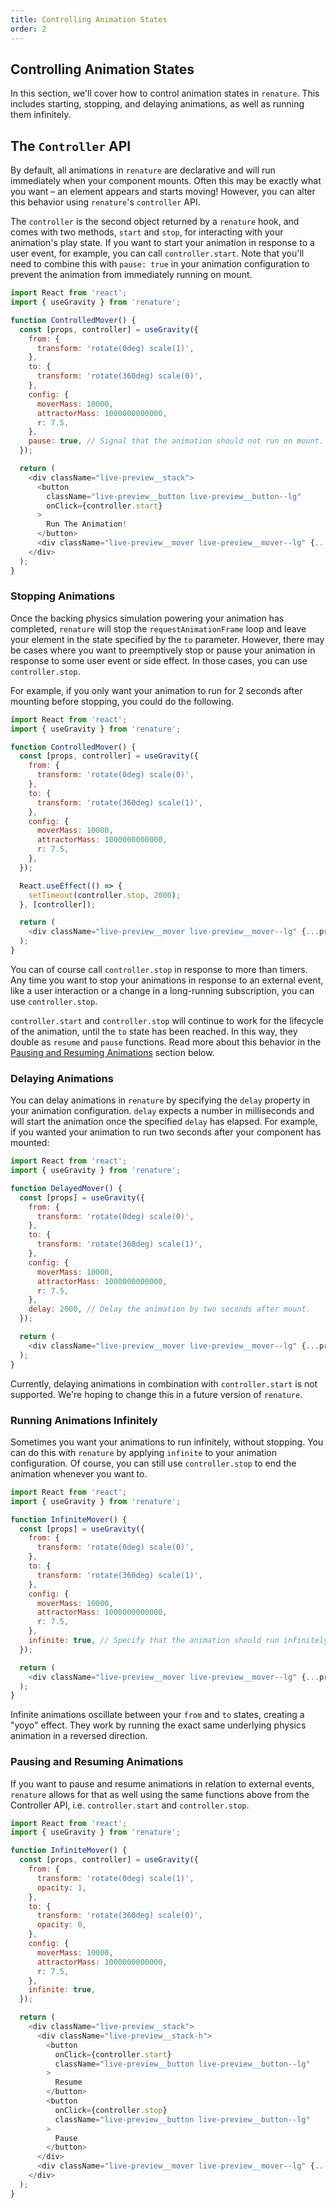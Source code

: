 ```yaml
---
title: Controlling Animation States
order: 2
---
```


## Controlling Animation States

In this section, we'll cover how to control animation states in `renature`. This includes starting, stopping, and delaying animations, as well as running them infinitely.

## The `Controller` API

By default, all animations in `renature` are declarative and will run immediately when your component mounts. Often this may be exactly what you want – an element appears and starts moving! However, you can alter this behavior using `renature`'s `controller` API.

The `controller` is the second object returned by a `renature` hook, and comes with two methods, `start` and `stop`, for interacting with your animation's play state. If you want to start your animation in response to a user event, for example, you can call `controller.start`. Note that you'll need to combine this with `pause: true` in your animation configuration to prevent the animation from immediately running on mount.

```js live=true
import React from 'react';
import { useGravity } from 'renature';

function ControlledMover() {
  const [props, controller] = useGravity({
    from: {
      transform: 'rotate(0deg) scale(1)',
    },
    to: {
      transform: 'rotate(360deg) scale(0)',
    },
    config: {
      moverMass: 10000,
      attractorMass: 1000000000000,
      r: 7.5,
    },
    pause: true, // Signal that the animation should not run on mount.
  });

  return (
    <div className="live-preview__stack">
      <button
        className="live-preview__button live-preview__button--lg"
        onClick={controller.start}
      >
        Run The Animation!
      </button>
      <div className="live-preview__mover live-preview__mover--lg" {...props} />
    </div>
  );
}
```

### Stopping Animations

Once the backing physics simulation powering your animation has completed, `renature` will stop the `requestAnimationFrame` loop and leave your element in the state specified by the `to` parameter. However, there may be cases where you want to preemptively stop or pause your animation in response to some user event or side effect. In those cases, you can use `controller.stop`.

For example, if you only want your animation to run for 2 seconds after mounting before stopping, you could do the following.

```js live=true
import React from 'react';
import { useGravity } from 'renature';

function ControlledMover() {
  const [props, controller] = useGravity({
    from: {
      transform: 'rotate(0deg) scale(0)',
    },
    to: {
      transform: 'rotate(360deg) scale(1)',
    },
    config: {
      moverMass: 10000,
      attractorMass: 1000000000000,
      r: 7.5,
    },
  });

  React.useEffect(() => {
    setTimeout(controller.stop, 2000);
  }, [controller]);

  return (
    <div className="live-preview__mover live-preview__mover--lg" {...props} />
  );
}
```

You can of course call `controller.stop` in response to more than timers. Any time you want to stop your animations in response to an external event, like a user interaction or a change in a long-running subscription, you can use `controller.stop`.

`controller.start` and `controller.stop` will continue to work for the lifecycle of the animation, until the `to` state has been reached. In this way, they double as `resume` and `pause` functions. Read more about this behavior in the [Pausing and Resuming Animations](#pausing-and-resuming-animations) section below.

### Delaying Animations

You can delay animations in `renature` by specifying the `delay` property in your animation configuration. `delay` expects a number in milliseconds and will start the animation once the specified `delay` has elapsed. For example, if you wanted your animation to run two seconds after your component has mounted:

```js live=true
import React from 'react';
import { useGravity } from 'renature';

function DelayedMover() {
  const [props] = useGravity({
    from: {
      transform: 'rotate(0deg) scale(0)',
    },
    to: {
      transform: 'rotate(360deg) scale(1)',
    },
    config: {
      moverMass: 10000,
      attractorMass: 1000000000000,
      r: 7.5,
    },
    delay: 2000, // Delay the animation by two seconds after mount.
  });

  return (
    <div className="live-preview__mover live-preview__mover--lg" {...props} />
  );
}
```

Currently, delaying animations in combination with `controller.start` is not supported. We're hoping to change this in a future version of `renature`.

### Running Animations Infinitely

Sometimes you want your animations to run infinitely, without stopping. You can do this with `renature` by applying `infinite` to your animation configuration. Of course, you can still use `controller.stop` to end the animation whenever you want to.

```js live=true
import React from 'react';
import { useGravity } from 'renature';

function InfiniteMover() {
  const [props] = useGravity({
    from: {
      transform: 'rotate(0deg) scale(0)',
    },
    to: {
      transform: 'rotate(360deg) scale(1)',
    },
    config: {
      moverMass: 10000,
      attractorMass: 1000000000000,
      r: 7.5,
    },
    infinite: true, // Specify that the animation should run infinitely.
  });

  return (
    <div className="live-preview__mover live-preview__mover--lg" {...props} />
  );
}
```

Infinite animations oscillate between your `from` and `to` states, creating a "yoyo" effect. They work by running the exact same underlying physics animation in a reversed direction.

### Pausing and Resuming Animations

If you want to pause and resume animations in relation to external events, `renature` allows for that as well using the same functions above from the Controller API, i.e. `controller.start` and `controller.stop`.

```js live=true
import React from 'react';
import { useGravity } from 'renature';

function InfiniteMover() {
  const [props, controller] = useGravity({
    from: {
      transform: 'rotate(0deg) scale(1)',
      opacity: 1,
    },
    to: {
      transform: 'rotate(360deg) scale(0)',
      opacity: 0,
    },
    config: {
      moverMass: 10000,
      attractorMass: 1000000000000,
      r: 7.5,
    },
    infinite: true,
  });

  return (
    <div className="live-preview__stack">
      <div className="live-preview__stack-h">
        <button
          onClick={controller.start}
          className="live-preview__button live-preview__button--lg"
        >
          Resume
        </button>
        <button
          onClick={controller.stop}
          className="live-preview__button live-preview__button--lg"
        >
          Pause
        </button>
      </div>
      <div className="live-preview__mover live-preview__mover--lg" {...props} />
    </div>
  );
}
```
